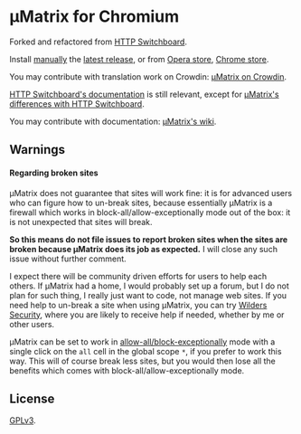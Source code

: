 # µMatrix for Chromium

Forked and refactored from [HTTP Switchboard](https://github.com/gorhill/httpswitchboard).

Install [manually](https://github.com/gorhill/uMatrix/blob/master/doc/INSTALL.md) the [latest release](https://github.com/gorhill/uMatrix/releases), or from [Opera store](https://addons.opera.com/en-gb/extensions/details/umatrix/), [Chrome store](https://chrome.google.com/webstore/detail/µmatrix/ogfcmafjalglgifnmanfmnieipoejdcf).

You may contribute with translation work on Crowdin: [µMatrix on Crowdin](https://crowdin.com/project/umatrix).

[HTTP Switchboard's documentation](https://github.com/gorhill/httpswitchboard/wiki) is still relevant, except for [µMatrix's differences with HTTP Switchboard](https://github.com/gorhill/uMatrix/wiki/Changes-from-HTTP-Switchboard).

You may contribute with documentation: [µMatrix's wiki](https://github.com/gorhill/uMatrix/wiki).

## Warnings

#### Regarding broken sites

µMatrix does not guarantee that sites will work fine: it is for advanced users who can figure how to un-break sites, because essentially µMatrix is a firewall which works in block-all/allow-exceptionally mode out of the box: it is not unexpected that sites will break.

**So this means do not file issues to report broken sites when the sites are broken because µMatrix does its job as expected.** I will close any such issue without further comment.

I expect there will be community driven efforts for users to help each others. If µMatrix had a home, I would probably set up a forum, but I do not plan for such thing, I really just want to code, not manage web sites. If you need help to un-break a site when using µMatrix, you can try [Wilders Security](http://www.wilderssecurity.com/threads/umatrix-the-http-switchboard-successor.369601/), where you are likely to receive help if needed, whether by me or other users.

µMatrix can be set to work in [allow-all/block-exceptionally](https://github.com/gorhill/httpswitchboard/wiki/How-to-use-HTTP-Switchboard:-Two-opposing-views#the-allow-allblock-exceptionally-approach) mode with a single click on the `all` cell in the global scope `*`, if you prefer to work this way. This will of course break less sites, but you would then lose all the benefits which comes with block-all/allow-exceptionally mode.


## License

<a href="https://github.com/gorhill/umatrix/blob/master/LICENSE.txt">GPLv3</a>.
